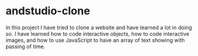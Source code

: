 # andstudio-clone
In this project I have tried to clone a website and have learned a lot in doing so. I have learned how to code interactive objects, how to code interactive images, and how to use JavaScript to have an array of text showing with passing of time.
